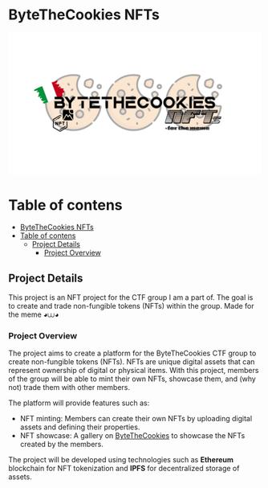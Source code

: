 # ByteTheCookies NFTs
<picture>
  <source srcset="./assets/readmeImages/copertina.png" media="(min-width: 680px)">
    <p align="center">  
        <img src="./assets/readmeImages/copertina.png" alt="copertina">
    </p>
</picture>

Table of contens
=============

- [ByteTheCookies NFTs](#bytethecookies-nfts)
- [Table of contens](#table-of-contens)
  - [Project Details](#project-details)
    - [Project Overview](#project-overview)
  
## Project Details

This project is an NFT project for the CTF group I am a part of. The goal is to create and trade non-fungible tokens (NFTs) within the group. Made for the meme ◕⩊◕

### Project Overview

The project aims to create a platform for the ByteTheCookies CTF group to create non-fungible tokens (NFTs). NFTs are unique digital assets that can represent ownership of digital or physical items. With this project, members of the group will be able to mint their own NFTs, showcase them, and (why not) trade them with other members.

The platform will provide features such as:

- NFT minting: Members can create their own NFTs by uploading digital assets and defining their properties.
- NFT showcase: A gallery on [ByteTheCookies](bytethecookies.github.io/) to showcase the NFTs created by the members.

The project will be developed using technologies such as **Ethereum** blockchain for NFT tokenization and **IPFS** for decentralized storage of assets.